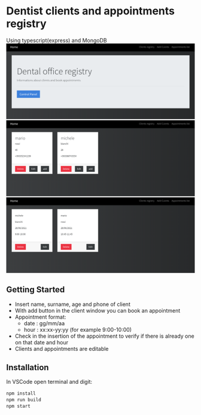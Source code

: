# Dentist clients and appointments registry
Using typescript(express) and MongoDB
![](screenshots/home.png)
![](screenshots/clients.png)
![](screenshots/appointments.png)
## Getting Started

- Insert name, surname, age and phone of client
- With add button in the client window you can book an appointment
- Appointment format: 
  - date : gg/mm/aa 
  - hour : xx:xx-yy:yy (for example 9:00-10:00) 
- Check in the insertion of the appointment to verify if there is already one on that date and hour
- Clients and appointments are editable


## Installation
In VSCode open terminal and digit:
```bash
npm install
npm run build
npm start
```
